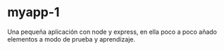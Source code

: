 # myapp-1
Una pequeña aplicación con node y express, en ella poco a poco añado elementos a modo de prueba y aprendizaje.